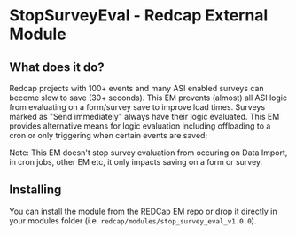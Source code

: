 # StopSurveyEval - Redcap External Module

## What does it do?

Redcap projects with 100+ events and many ASI enabled surveys can become slow to save (30+ seconds). This EM prevents (almost) all ASI logic from evaluating on a form/survey save to improve load times. Surveys marked as "Send immediately" always have their logic evaluated. This EM provides alternative means for logic evaluation including offloading to a cron or only triggering when certain events are saved;

Note: This EM doesn't stop survey evaluation from occuring on Data Import, in cron jobs, other EM etc, it only impacts saving on a form or survey.

## Installing

You can install the module from the REDCap EM repo or drop it directly in your modules folder (i.e. `redcap/modules/stop_survey_eval_v1.0.0`).
